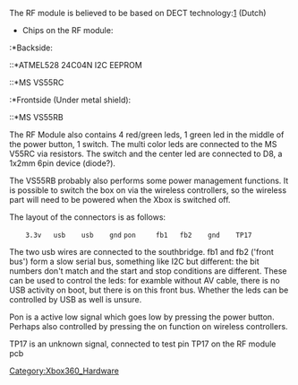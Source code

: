 The RF module is believed to be based on DECT
technology:[1](1 "wikilink") (Dutch)

  - Chips on the RF module:

:\*Backside:

::\*ATMEL528 24C04N I2C EEPROM

::\*MS VS55RC

:\*Frontside (Under metal shield):

::\*MS VS55RB

The RF Module also contains 4 red/green leds, 1 green led in the middle
of the power button, 1 switch. The multi color leds are connected to the
MS V55RC via resistors. The switch and the center led are connected to
D8, a 1x2mm 6pin device (diode?).

The VS55RB probably also performs some power management functions. It is
possible to switch the box on via the wireless controllers, so the
wireless part will need to be powered when the Xbox is switched off.

The layout of the connectors is as follows:

`    3.3v   usb    usb    gnd`
`pon     fb1   fb2    gnd    TP17`

The two usb wires are connected to the southbridge. fb1 and fb2 ('front
bus') form a slow serial bus, something like I2C but different: the bit
numbers don't match and the start and stop conditions are different.
These can be used to control the leds: for examble without AV cable,
there is no USB activity on boot, but there is on this front bus.
Whether the leds can be controlled by USB as well is unsure.

Pon is a active low signal which goes low by pressing the power button.
Perhaps also controlled by pressing the on function on wireless
controllers.

TP17 is an unknown signal, connected to test pin TP17 on the RF module
pcb

[Category:Xbox360_Hardware](Category_Xbox360_Hardware)